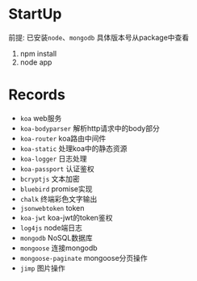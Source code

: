 # StartUp  
前提: 已安装`node`、`mongodb` 具体版本号从package中查看  
1. npm install  
2. node app
# Records  
* `koa` web服务  
* `koa-bodyparser` 解析http请求中的body部分  
* `koa-router`  koa路由中间件  
* `koa-static` 处理koa中的静态资源  
* `koa-logger` 日志处理  
* `koa-passport` 认证鉴权  
* `bcryptjs` 文本加密  
* `bluebird` promise实现  
* `chalk` 终端彩色文字输出  
* `jsonwebtoken` token  
* `koa-jwt` koa-jwt的token鉴权  
* `log4js` node端日志  
* `mongodb` NoSQL数据库  
* `mongoose` 连接mongodb  
* `mongoose-paginate` mongoose分页操作  
* `jimp` 图片操作 
